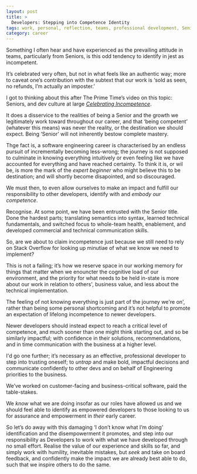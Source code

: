```yaml
---
layout: post
title: >
  Developers: Stepping into Competence Identity
tags: work, personal, reflection, teams, professional development, Senior
category: career
---
```


<!-- summary -->

Something I often hear and have experienced as the prevailing attitude in teams, particularly from Seniors, is this odd tendency to identify in jest as incompetent.

It’s celebrated very often, but not in what feels like an authentic way; more to caveat one’s contribution with the subtext that our work is ‘sold as seen, no refunds, I’m actually an imposter.’

<!-- /summary -->

I got to thinking about this after The Prime Time’s video on this topic: Seniors, and dev culture at large [_Celebrating Incompetence_](https://www.youtube.com/watch?v=9CF9jx2Hhws).

It does a disservice to the realities of being a Senior and the growth we legitimately work toward throughout our career, and that ‘being competent’ (whatever this means) was never the reality, or the destination we should expect. Being ‘Senior’ will not inherently bestow complete mastery.

Thge fact is, a software engineering career is characterised by an endless pursuit of incrementally becoming less-wrong; the journey is not supposed to culminate in knowing everything intuitively or even feeling like we have accounted for everything and have reached certainty. To think it is, or wil be, is more the mark of the _expert beginner_ who might believe this to be destination; and will shortly become disapointed, and so discouraged.

We must then, to even allow ourselves to make an impact and fulfill our responsibility to other developers, identify with and _embody our competence_.

Recognise. At some point, we have been entrusted with the Senior title. Done the hardest parts; translating semantics into syntax, learned technical fundamentals, and switched focus to whole-team health, enablement, and developed commercial and technical communication skills.

So, are we about to claim incompetence just because we still need to rely on Stack Overflow for looking up minutiae of what we know we need to implement?

This is not a failing; it’s how we reserve space in our working memory for things that matter when we enouncter the cognitive load of our environment, and the priority for what needs to be held in-state is more about our work in relation to others', business value, and less about the technical implementation.

The feeling of not knowing everything is just part of the journey we're on', rather than being some personal shortcoming and it’s not helpful to promote an expectation of lifelong incompetence to newer developers.

Newer developers should instead expect to reach a critical level of competence, and much sooner than one might think starting out, and so be similarly impactful; with confidence in their solutions, recommendations, and in time communication with the business at a higher level.

I'd go one further; it’s necessary as an effective, professional developer to step into trusting oneself; to _untrap_ and make bold, impactful decisions and communicate confidently to other devs and on behalf of Engineering priorities to the business.

We’ve worked on customer-facing and business-critical software, paid the table-stakes.

We _know_ what we are doing insofar as our roles have allowed us and we should feel able to identify as empowered developers to those looking to us for assurance and empowerment in _their_ early career.

So let’s do away with this damaging ‘I don’t know what I’m doing’ identification and the disempowerment it promotes, and step into our responsibility as Developers to work with what we have developed through no small effort. Realise the value of our experience and skills so far, and simply work with humility, inevitable mistakes, but _seek_ and take on board feedback, and confidently make the impact we are already best able to do, such that we inspire others to do the same.
